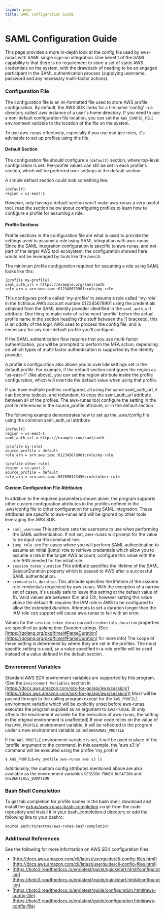 ```yaml
---
layout: page
title: SAML Configuration Guide
---
```

# SAML Configuration Guide
This page provides a more in-depth look at the config file used by aws-runas with SAML single sign-on integration.  One
benefit of the SAML capability is that there is no requirement to store a set of static AWS credentials on the system,
with the drawback of needing to be an engaged participant in the SAML authentication process (supplying username, password
and any necessary multi-factor actions). 


### Configuration File
The configuration file is an ini-formatted file used to store AWS profile configuration. By default, the AWS SDK looks
for a file name 'config' in a directory called .aws instance of a user's home directory. If you need to use a non-default
configuration file location, you can set the `AWS_CONFIG_FILE` environment variable to the location of the file on the
system.

To use aws-runas effectively, especially if you use multiple roles, it's advisable to set up profiles using this file.


#### Default Section
The configuration file should configure a `[default]` section, where top-level configuration is set.  Per-profile
values can still be set in each profile's section, which will be preferred over settings in the default section.

A simple default section could look something like:

```text
[default]
region = us-east-1
```

However, only having a default section won't make aws-runas a very useful tool, read the section below about configuring
profiles to learn how to configure a profile for assuming a role.

#### Profile Sections
Profile sections in the configuration file are what is used to provide the settings used to assume a role using SAML
integration with aws-runas.  Since the SAML integration configuration is specific to aws-runas, and not part of the
larger AWS tool ecosystem, the configuration showed here would not be leveraged by tools like the awscli.

The minimum profile configuration required for assuming a role using SAML looks like this:

```text
[profile my-profile]
saml_auth_url = https://example.org/saml/auth
role_arn = arn:aws:iam::012345678901:role/my-role
```

This configures profile called 'my-profile' to assume a role called 'my-role' in the fictitious AWS account number
012345678901 using the credentials obtained from the SAML identity provider identified in the `saml_auth_url` attribute. 
One thing to make note of is the word 'profile' before the actual profile name in the section heading (the stuff between
the [] brackets), this is an oddity of the logic AWS uses to process the config file, and is necessary for any non-default
profile you'll configure.

If the SAML authentication flow requires that you use multi-factor authentication, you will be prompted to perform the MFA
action, depending on which types of multi-factor authentication is supported by the identity provider.

A profile's configuration also allows you to override settings set in the default profile. For example, if the default
section configures the region as 'us-east-1' (like above), you can set the region attribute inside the profile configuration,
which will override the default value when using that profile.

If you have multiple profiles configured, all using the same saml_auth_url, it can become tedious, and redundant, to copy
the saml_auth_url attribute between all of the profiles. The aws-runas tool configure the setting in the profile referenced
in the source_profile attribute, or in the default section.

The following example demonstrates how to set up the .aws/config file using the common saml_auth_url attribute

```text
[default]
region = us-east-1
saml_auth_url = https://example.com/saml/auth

[profile my-role]
source_profile = default
role_arn = arn:aws:iam::012345678901:role/my-role

[profile other-role]
region = us-west-2
source_profile = default
role_arn = arn:aws:iam::567890123456:role/other-role
```


#### Custom Configuration File Attributes
In addition to the required parameters shown abive, the program supports other custom configuration attributes in the profiles
defined in the .aws/config file to other configuration for using SAML integration. These attributes are specific to aws-runas
and will be ignored by other tools leveraging the AWS SDK.

  * `saml_username` This attribute sets the username to use when performing the SAML authentication.  If not set, aws-runas
    will prompt for the value to be input via the command line.
  * `jump_role_arn` For cases where you will perform SAML authentication to assume an initial (jump) role to retrieve
    credentials which allow you to assume a role in the target AWS account, configure this value with the role ARN needed
    for the initial role.
  * `session_token_duration` This attribute specifies the lifetime of the SAML SessionDuration property which is passed
    to AWS after a successful SAML authentication.
  * `credentials_duration` This attribute specifies the lifetime of the assume role credentials requested by aws-runas.
    With the exception of a narrow set of cases, it's usually safe to leave this setting at the default value of 1h. Valid
    values are between 15m and 12h, however setting this value above the default 1h requires the IAM role in AWS to be
    configured to allow the extended duration. Attempts to set a duration longer than the IAM role can support will cause
    aws-runas to fail with an error.

Values for the `session_token_duration` and `credentials_duration` properties are specified as golang time.Duration strings.
(See [https://golang.org/pkg/time/#ParseDuration](https://golang.org/pkg/time/#ParseDuration) for more info)  The scope
of these setting is determined by where they are set in the profiles.  The most specific setting is used, so a value
specified in a role profile will be used instead of a value defined in the default section.


### Environment Variables
Standard AWS SDK environment variables are supported by this program. (See the `Environment Variables` section in 
[https://docs.aws.amazon.com/sdk-for-go/api/aws/session/](https://docs.aws.amazon.com/sdk-for-go/api/aws/session/))
Most will be passed through to the calling program except for the `AWS_PROFILE` environment variable which will be explicitly
unset before aws-runas executes the program supplied as an argument to aws-runas. (It only affects the environment
variable for the execution of aws-runas, the setting in the original environment is unaffected)  If your code relies on
the value of that `AWS_PROFILE` environment variable, it will be reflected to the program under a new environment
variable called `AWSRUNAS_PROFILE`

If the `AWS_PROFILE` environment variable is set, it will be used in place of the 'profile' argument to the command. In
this example, the 'aws s3 ls' command will be executed using the profile 'my_profile'

```text
$ AWS_PROFILE=my_profile aws-runas aws s3 ls
```

Additionally, the custom config attributes mentioned above are also available as the environment variables
`SESSION_TOKEN_DURATION` and `CREDENTIALS_DURATION`


### Bash Shell Completion
To get tab completion for profile names in the bash shell, download and install the
<a href="{{ site.github.repository_url}}/blob/master/extras/aws-runas-bash-completion" target="_blank" download>extras/aws-runas-bash-completion</a>
script from the code repository and install it in your bash_completion.d directory or add the following line to your bashrc:

```text
source path/to/extras/aws-runas-bash-completion
```


### Additional References
See the following for more information on AWS SDK configuration files:

  * [http://docs.aws.amazon.com/cli/latest/userguide/cli-config-files.html](http://docs.aws.amazon.com/cli/latest/userguide/cli-config-files.html)
  * [https://boto3.readthedocs.io/en/latest/guide/quickstart.html#configuration](https://boto3.readthedocs.io/en/latest/guide/quickstart.html#configuration)
  * [https://boto3.readthedocs.io/en/latest/guide/configuration.html#aws-config-file](https://boto3.readthedocs.io/en/latest/guide/configuration.html#aws-config-file)
